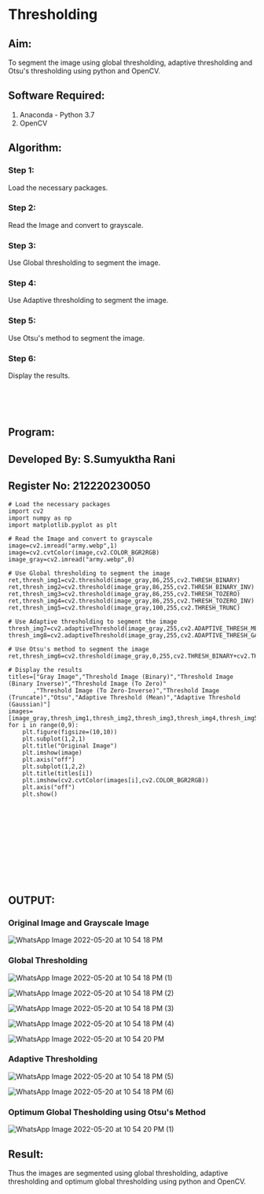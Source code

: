 # Thresholding
## Aim:
To segment the image using global thresholding, adaptive thresholding and Otsu's thresholding using python and OpenCV.

## Software Required:
1. Anaconda - Python 3.7
2. OpenCV

## Algorithm:

### Step 1:
Load the necessary packages.

### Step 2:
Read the Image and convert to grayscale.

### Step 3:
Use Global thresholding to segment the image.

### Step 4:
Use Adaptive thresholding to segment the image.

### Step 5:
Use Otsu's method to segment the image.

### Step 6:
Display the results.

</br>
</br>
</br>

## Program:
## Developed By: S.Sumyuktha Rani
## Register No: 212220230050
```
# Load the necessary packages
import cv2
import numpy as np
import matplotlib.pyplot as plt

# Read the Image and convert to grayscale
image=cv2.imread("army.webp",1)
image=cv2.cvtColor(image,cv2.COLOR_BGR2RGB)
image_gray=cv2.imread("army.webp",0)

# Use Global thresholding to segment the image
ret,thresh_img1=cv2.threshold(image_gray,86,255,cv2.THRESH_BINARY)
ret,thresh_img2=cv2.threshold(image_gray,86,255,cv2.THRESH_BINARY_INV)
ret,thresh_img3=cv2.threshold(image_gray,86,255,cv2.THRESH_TOZERO)
ret,thresh_img4=cv2.threshold(image_gray,86,255,cv2.THRESH_TOZERO_INV)
ret,thresh_img5=cv2.threshold(image_gray,100,255,cv2.THRESH_TRUNC)

# Use Adaptive thresholding to segment the image
thresh_img7=cv2.adaptiveThreshold(image_gray,255,cv2.ADAPTIVE_THRESH_MEAN_C,cv2.THRESH_BINARY,11,2)
thresh_img8=cv2.adaptiveThreshold(image_gray,255,cv2.ADAPTIVE_THRESH_GAUSSIAN_C,cv2.THRESH_BINARY,11,2)

# Use Otsu's method to segment the image 
ret,thresh_img6=cv2.threshold(image_gray,0,255,cv2.THRESH_BINARY+cv2.THRESH_OTSU)

# Display the results
titles=["Gray Image","Threshold Image (Binary)","Threshold Image (Binary Inverse)","Threshold Image (To Zero)"
       ,"Threshold Image (To Zero-Inverse)","Threshold Image (Truncate)","Otsu","Adaptive Threshold (Mean)","Adaptive Threshold (Gaussian)"]
images=[image_gray,thresh_img1,thresh_img2,thresh_img3,thresh_img4,thresh_img5,thresh_img6,thresh_img7,thresh_img8]
for i in range(0,9):
    plt.figure(figsize=(10,10))
    plt.subplot(1,2,1)
    plt.title("Original Image")
    plt.imshow(image)
    plt.axis("off")
    plt.subplot(1,2,2)
    plt.title(titles[i])
    plt.imshow(cv2.cvtColor(images[i],cv2.COLOR_BGR2RGB))
    plt.axis("off")
    plt.show()
```

</br>
</br>
</br>
</br>
</br>
</br>
</br>
</br>
</br>


## OUTPUT:

### Original Image and Grayscale Image

![WhatsApp Image 2022-05-20 at 10 54 18 PM](https://user-images.githubusercontent.com/75235818/169642403-72801ae5-38f3-48f4-9774-db930fab04ed.jpeg)

### Global Thresholding

![WhatsApp Image 2022-05-20 at 10 54 18 PM (1)](https://user-images.githubusercontent.com/75235818/169642679-b75c3f41-08a5-469e-9919-2f3ae46101e7.jpeg)

![WhatsApp Image 2022-05-20 at 10 54 18 PM (2)](https://user-images.githubusercontent.com/75235818/169642667-1804a40b-7ebf-4c68-8c24-de913fe90a41.jpeg)

![WhatsApp Image 2022-05-20 at 10 54 18 PM (3)](https://user-images.githubusercontent.com/75235818/169642637-cd2359a6-603a-4edc-916e-d6cfd1387a54.jpeg)

![WhatsApp Image 2022-05-20 at 10 54 18 PM (4)](https://user-images.githubusercontent.com/75235818/169642612-89201e8b-f85b-48f9-a321-db32df9878e3.jpeg)

![WhatsApp Image 2022-05-20 at 10 54 20 PM](https://user-images.githubusercontent.com/75235818/169642584-92d36b75-2609-4bac-ac46-6d53428df345.jpeg)

### Adaptive Thresholding

![WhatsApp Image 2022-05-20 at 10 54 18 PM (5)](https://user-images.githubusercontent.com/75235818/169642537-69db6655-d567-425b-abc1-74e0f439e3a3.jpeg)

![WhatsApp Image 2022-05-20 at 10 54 18 PM (6)](https://user-images.githubusercontent.com/75235818/169642521-1b339585-1fba-435d-abcf-d16998281635.jpeg)

### Optimum Global Thesholding using Otsu's Method

![WhatsApp Image 2022-05-20 at 10 54 20 PM (1)](https://user-images.githubusercontent.com/75235818/169642510-5de3ff5d-25f7-4ab6-9a9d-4c441d661daa.jpeg)

## Result:
Thus the images are segmented using global thresholding, adaptive thresholding and optimum global thresholding using python and OpenCV.
